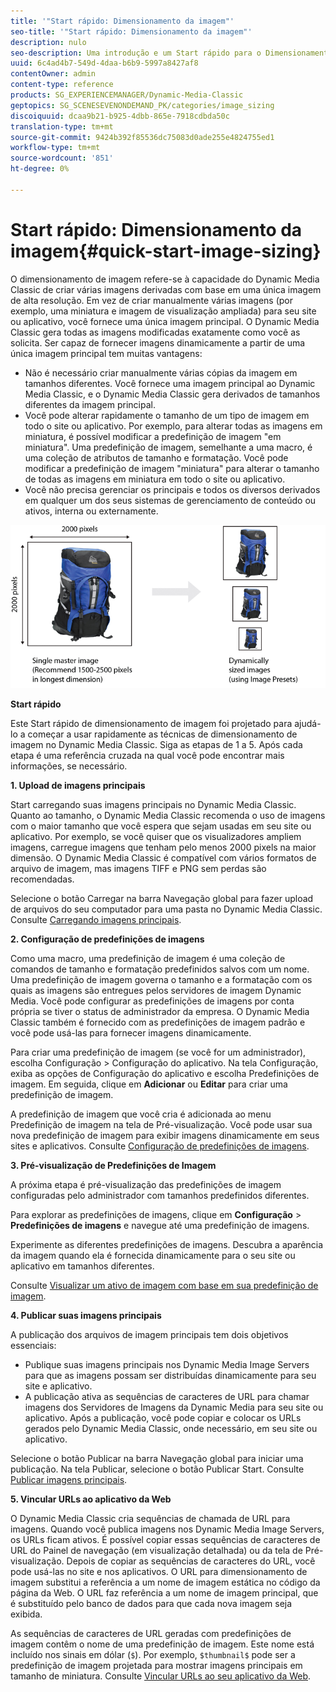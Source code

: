 ```yaml
---
title: '"Start rápido: Dimensionamento da imagem"'
seo-title: '"Start rápido: Dimensionamento da imagem"'
description: nulo
seo-description: Uma introdução e um Start rápido para o Dimensionamento de imagens para ajudá-lo a começar a trabalhar rapidamente com as técnicas de Dimensionamento de imagens.
uuid: 6c4ad4b7-549d-4daa-b6b9-5997a8427af8
contentOwner: admin
content-type: reference
products: SG_EXPERIENCEMANAGER/Dynamic-Media-Classic
geptopics: SG_SCENESEVENONDEMAND_PK/categories/image_sizing
discoiquuid: dcaa9b21-b925-4dbb-865e-7918cdbda50c
translation-type: tm+mt
source-git-commit: 9424b392f85536dc75083d0ade255e4824755ed1
workflow-type: tm+mt
source-wordcount: '851'
ht-degree: 0%

---
```



# Start rápido: Dimensionamento da imagem{#quick-start-image-sizing}

O dimensionamento de imagem refere-se à capacidade do Dynamic Media Classic de criar várias imagens derivadas com base em uma única imagem de alta resolução. Em vez de criar manualmente várias imagens (por exemplo, uma miniatura e imagem de visualização ampliada) para seu site ou aplicativo, você fornece uma única imagem principal. O Dynamic Media Classic gera todas as imagens modificadas exatamente como você as solicita. Ser capaz de fornecer imagens dinamicamente a partir de uma única imagem principal tem muitas vantagens:

* Não é necessário criar manualmente várias cópias da imagem em tamanhos diferentes. Você fornece uma imagem principal ao Dynamic Media Classic, e o Dynamic Media Classic gera derivados de tamanhos diferentes da imagem principal.
* Você pode alterar rapidamente o tamanho de um tipo de imagem em todo o site ou aplicativo. Por exemplo, para alterar todas as imagens em miniatura, é possível modificar a predefinição de imagem &quot;em miniatura&quot;. Uma predefinição de imagem, semelhante a uma macro, é uma coleção de atributos de tamanho e formatação. Você pode modificar a predefinição de imagem &quot;miniatura&quot; para alterar o tamanho de todas as imagens em miniatura em todo o site ou aplicativo.
* Você não precisa gerenciar os principais e todos os diversos derivados em qualquer um dos seus sistemas de gerenciamento de conteúdo ou ativos, interna ou externamente.

![É possível criar várias imagens derivadas em tamanhos diferentes do mesmo arquivo principal de alta resolução.](/help/assets/is_derivative_sizes_popup.png)

**Start rápido**

Este Start rápido de dimensionamento de imagem foi projetado para ajudá-lo a começar a usar rapidamente as técnicas de dimensionamento de imagem no Dynamic Media Classic. Siga as etapas de 1 a 5. Após cada etapa é uma referência cruzada na qual você pode encontrar mais informações, se necessário.

**1. Upload de imagens principais**

Start carregando suas imagens principais no Dynamic Media Classic. Quanto ao tamanho, o Dynamic Media Classic recomenda o uso de imagens com o maior tamanho que você espera que sejam usadas em seu site ou aplicativo. Por exemplo, se você quiser que os visualizadores ampliem imagens, carregue imagens que tenham pelo menos 2000 pixels na maior dimensão. O Dynamic Media Classic é compatível com vários formatos de arquivo de imagem, mas imagens TIFF e PNG sem perdas são recomendadas.

Selecione o botão Carregar na barra Navegação global para fazer upload de arquivos do seu computador para uma pasta no Dynamic Media Classic. Consulte [Carregando imagens principais](uploading-master-images.md#uploading_master_images).

**2. Configuração de predefinições de imagens**

Como uma macro, uma predefinição de imagem é uma coleção de comandos de tamanho e formatação predefinidos salvos com um nome. Uma predefinição de imagem governa o tamanho e a formatação com os quais as imagens são entregues pelos servidores de imagem Dynamic Media. Você pode configurar as predefinições de imagens por conta própria se tiver o status de administrador da empresa. O Dynamic Media Classic também é fornecido com as predefinições de imagem padrão e você pode usá-las para fornecer imagens dinamicamente.

Para criar uma predefinição de imagem (se você for um administrador), escolha Configuração > Configuração do aplicativo. Na tela Configuração, exiba as opções de Configuração do aplicativo e escolha Predefinições de imagem. Em seguida, clique em **Adicionar** ou **Editar** para criar uma predefinição de imagem.

A predefinição de imagem que você cria é adicionada ao menu Predefinição de imagem na tela de Pré-visualização. Você pode usar sua nova predefinição de imagem para exibir imagens dinamicamente em seus sites e aplicativos. Consulte [Configuração de predefinições de imagens](setting-image-presets.md#setting_up_image_presets).

**3. Pré-visualização de Predefinições de Imagem**

A próxima etapa é pré-visualização das predefinições de imagem configuradas pelo administrador com tamanhos predefinidos diferentes.

Para explorar as predefinições de imagens, clique em **Configuração** > **Predefinições de imagens** e navegue até uma predefinição de imagens.

Experimente as diferentes predefinições de imagens. Descubra a aparência da imagem quando ela é fornecida dinamicamente para o seu site ou aplicativo em tamanhos diferentes.

Consulte [Visualizar um ativo de imagem com base em sua predefinição de imagem](previewing-asset.md#previewing_an_image_asset_based_on_its_image_preset).

**4. Publicar suas imagens principais**

A publicação dos arquivos de imagem principais tem dois objetivos essenciais:

* Publique suas imagens principais nos Dynamic Media Image Servers para que as imagens possam ser distribuídas dinamicamente para seu site e aplicativo.
* A publicação ativa as sequências de caracteres de URL para chamar imagens dos Servidores de Imagens da Dynamic Media para seu site ou aplicativo. Após a publicação, você pode copiar e colocar os URLs gerados pelo Dynamic Media Classic, onde necessário, em seu site ou aplicativo.

Selecione o botão Publicar na barra Navegação global para iniciar uma publicação. Na tela Publicar, selecione o botão Publicar Start. Consulte [Publicar imagens principais](publishing-master-images.md#publishing_master_images).

**5. Vincular URLs ao aplicativo da Web**

O Dynamic Media Classic cria sequências de chamada de URL para imagens. Quando você publica imagens nos Dynamic Media Image Servers, os URLs ficam ativos. É possível copiar essas sequências de caracteres de URL do Painel de navegação (em visualização detalhada) ou da tela de Pré-visualização. Depois de copiar as sequências de caracteres do URL, você pode usá-las no site e nos aplicativos. O URL para dimensionamento de imagem substitui a referência a um nome de imagem estática no código da página da Web. O URL faz referência a um nome de imagem principal, que é substituído pelo banco de dados para que cada nova imagem seja exibida.

As sequências de caracteres de URL geradas com predefinições de imagem contêm o nome de uma predefinição de imagem. Este nome está incluído nos sinais em dólar (`$`). Por exemplo, `$thumbnail$` pode ser a predefinição de imagem projetada para mostrar imagens principais em tamanho de miniatura. Consulte [Vincular URLs ao seu aplicativo da Web](linking-urls-web-application.md#linking_urls_to_your_web_application).
